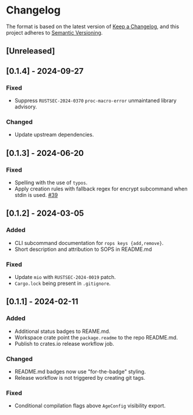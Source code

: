 #  Changelog

The format is based on the latest version of [Keep a Changelog](https://keepachangelog.com/en),
and this project adheres to [Semantic Versioning](https://semver.org/spec/v2.0.0.html).

## [Unreleased]

## [0.1.4] - 2024-09-27

### Fixed

- Suppress `RUSTSEC-2024-0370` `proc-macro-error` unmaintaned library advisory.

### Changed

- Update upstream dependencies.

## [0.1.3] - 2024-06-20

### Fixed

- Spelling with the use of `typos`.
- Apply creation rules with fallback regex for encrypt subcommand when stdin is used. [#39](https://github.com/gibbz00/rops/pull/39)

## [0.1.2] - 2024-03-05

### Added

- CLI subcommand documentation for `rops keys {add,remove}`.
- Short description and attribution to SOPS in README.md

### Fixed

- Update `mio` with `RUSTSEC-2024-0019` patch.
- `Cargo.lock` being present in `.gitignore`.

## [0.1.1] - 2024-02-11

### Added

- Additional status badges to REAME.md.
- Workspace crate point the `package.readme` to the repo README.md.
- Publish to crates.io release workflow job.

### Changed

- README.md badges now use "for-the-badge" styling.
- Release workflow is not triggered by creating git tags.

### Fixed

- Conditional compilation flags above `AgeConfig` visibility export.
